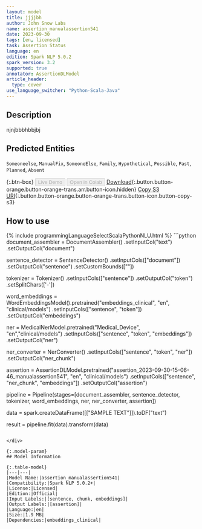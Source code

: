 ```yaml
---
layout: model
title: jjjjbh
author: John Snow Labs
name: assertion_manualassertion541
date: 2023-09-30
tags: [en, licensed]
task: Assertion Status
language: en
edition: Spark NLP 5.0.2
spark_version: 3.2
supported: true
annotator: AssertionDLModel
article_header:
  type: cover
use_language_switcher: "Python-Scala-Java"
---
```


## Description

njnjbbbhbbjbj

## Predicted Entities

`Someoneelse`, `ManualFix`, `SomeoneElse`, `Family`, `Hypothetical`, `Possible`, `Past`, `Planned`, `Absent`

{:.btn-box}
<button class="button button-orange" disabled>Live Demo</button>
<button class="button button-orange" disabled>Open in Colab</button>
[Download](https://s3.amazonaws.com/models-hub-auxdata/clinical/models/assertion_manualassertion541_en_5.0.2_3.2_1696088737941.zip){:.button.button-orange.button-orange-trans.arr.button-icon.hidden}
[Copy S3 URI](s3://models-hub-auxdata/clinical/models/assertion_manualassertion541_en_5.0.2_3.2_1696088737941.zip){:.button.button-orange.button-orange-trans.button-icon.button-copy-s3}

## How to use



<div class="tabs-box" markdown="1">
{% include programmingLanguageSelectScalaPythonNLU.html %}
```python
document_assembler = DocumentAssembler()
            .setInputCol("text")
            .setOutputCol("document")
            
sentence_detector = SentenceDetector()
                .setInputCols(["document"])
                .setOutputCol("sentence")
                .setCustomBounds([""])
            
tokenizer = Tokenizer() 
            .setInputCols(["sentence"]) 
            .setOutputCol("token")
            .setSplitChars(['-'])
            
word_embeddings = WordEmbeddingsModel().pretrained("embeddings_clinical", "en", "clinical/models")
            .setInputCols(["sentence", "token"]) 
            .setOutputCol("embeddings")   
        
ner = MedicalNerModel.pretrained("Medical_Device", "en","clinical/models") 
            .setInputCols(["sentence", "token", "embeddings"]) 
            .setOutputCol("ner")
        
ner_converter = NerConverter() 
            .setInputCols(["sentence", "token", "ner"]) 
            .setOutputCol("ner_chunk")

assertion = AssertionDLModel.pretrained("assertion_2023-09-30-15-06-46_manualassertion541", "en", "clinical/models")
            .setInputCols(["sentence", "ner_chunk", "embeddings"])
            .setOutputCol("assertion")
        
pipeline = Pipeline(stages=[document_assembler,
                            sentence_detector,
                            tokenizer,
                            word_embeddings,
                            ner,
                            ner_converter,
                            assertion])
        
data = spark.createDataFrame([["SAMPLE TEXT"]]).toDF("text")
        
result = pipeline.fit(data).transform(data)
```

</div>

{:.model-param}
## Model Information

{:.table-model}
|---|---|
|Model Name:|assertion_manualassertion541|
|Compatibility:|Spark NLP 5.0.2+|
|License:|Licensed|
|Edition:|Official|
|Input Labels:|[sentence, chunk, embeddings]|
|Output Labels:|[assertion]|
|Language:|en|
|Size:|1.9 MB|
|Dependencies:|embeddings_clinical|